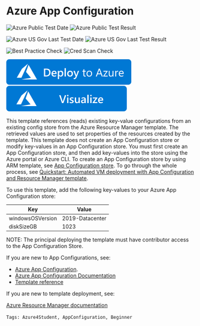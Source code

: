 # Azure App Configuration

![Azure Public Test Date](https://azurequickstartsservice.blob.core.windows.net/badges/101-app-configuration/PublicLastTestDate.svg)
![Azure Public Test Result](https://azurequickstartsservice.blob.core.windows.net/badges/101-app-configuration/PublicDeployment.svg)

![Azure US Gov Last Test Date](https://azurequickstartsservice.blob.core.windows.net/badges/101-app-configuration/FairfaxLastTestDate.svg)
![Azure US Gov Last Test Result](https://azurequickstartsservice.blob.core.windows.net/badges/101-app-configuration/FairfaxDeployment.svg)

![Best Practice Check](https://azurequickstartsservice.blob.core.windows.net/badges/101-app-configuration/BestPracticeResult.svg)
![Cred Scan Check](https://azurequickstartsservice.blob.core.windows.net/badges/101-app-configuration/CredScanResult.svg)

[![Deploy To Azure](https://raw.githubusercontent.com/Azure/azure-quickstart-templates/master/1-CONTRIBUTION-GUIDE/images/deploytoazure.svg?sanitize=true)](https://portal.azure.com/#create/Microsoft.Template/uri/https%3A%2F%2Fraw.githubusercontent.com%2FAzure%2Fazure-quickstart-templates%2Fmaster%2F101-app-configuration%2Fazuredeploy.json)  [![Visualize](https://raw.githubusercontent.com/Azure/azure-quickstart-templates/master/1-CONTRIBUTION-GUIDE/images/visualizebutton.svg?sanitize=true)](http://armviz.io/#/?load=https%3A%2F%2Fraw.githubusercontent.com%2FAzure%2Fazure-quickstart-templates%2Fmaster%2F101-app-configuration%2Fazuredeploy.json)

This template references (reads) existing key-value configurations from an existing config store from the Azure Resource Manager template. The retrieved values are used to set properties of the resources created by the template. This template does not create an App Configuration store or modify key-values in an App Configuration store. You must first create an App Configuration store, and then add key-values into the store using the Azure portal or Azure CLI. To create an App Configuration store by using ARM template, see [App Configuration store](https://azure.microsoft.com/resources/templates/101-app-configuration-store/). To go through the whole process, see [Quickstart: Automated VM deployment with App Configuration and Resource Manager template](https://docs.microsoft.com/azure/azure-app-configuration/quickstart-resource-manager).

To use this template, add the following key-values to your Azure App Configuration store:

|Key|Value|
|-|-|
|windowsOSVersion|2019-Datacenter|
|diskSizeGB|1023|

NOTE: The principal deploying the template must have contributor access to the App Configuration Store.

If you are new to App Configurations, see:

- [Azure App Configuration](https://azure.microsoft.com/services/app-configuration/).
- [Azure App Configuration Documentation](https://docs.microsoft.com/azure/azure-app-configuration/
)
- [Template reference](https://docs.microsoft.com/azure/templates/microsoft.appconfiguration/allversions)

If you are new to template deployment, see:

[Azure Resource Manager documentation](https://docs.microsoft.com/azure/azure-resource-manager/)

`Tags: Azure4Student, AppConfiguration, Beginner`